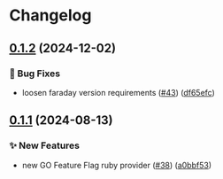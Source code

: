 # Changelog

## [0.1.2](https://github.com/open-feature/ruby-sdk-contrib/compare/openfeature-go-feature-flag-provider/v0.1.1...openfeature-go-feature-flag-provider/v0.1.2) (2024-12-02)


### 🐛 Bug Fixes

* loosen faraday version requirements ([#43](https://github.com/open-feature/ruby-sdk-contrib/issues/43)) ([df65efc](https://github.com/open-feature/ruby-sdk-contrib/commit/df65efc5c3c55536e2aa964fc075d89da8c19108))

## [0.1.1](https://github.com/open-feature/ruby-sdk-contrib/compare/openfeature-go-feature-flag-provider-v0.1.0...openfeature-go-feature-flag-provider/v0.1.1) (2024-08-13)


### ✨ New Features

* new GO Feature Flag ruby provider ([#38](https://github.com/open-feature/ruby-sdk-contrib/issues/38)) ([a0bbf53](https://github.com/open-feature/ruby-sdk-contrib/commit/a0bbf535da324279b18577f71ffaa05d4f2fdced))
